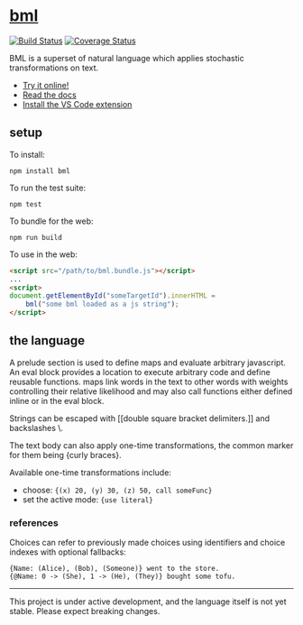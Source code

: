 # [bml](https://bml-lang.org)

[![Build Status](https://travis-ci.org/ajyoon/bml.svg?branch=master)](https://app.travis-ci.com/github/ajyoon/bml) [![Coverage Status](https://coveralls.io/repos/github/ajyoon/bml/badge.svg?branch=master)](https://coveralls.io/github/ajyoon/bml?branch=master)

BML is a superset of natural language which applies stochastic
transformations on text.

- [Try it online!](https://bml-lang.org/try)
- [Read the docs](https://bml-lang.org)
- [Install the VS Code extension](https://marketplace.visualstudio.com/items?itemName=bml-lang.bml-vscode)

## setup

To install:
```
npm install bml
```

To run the test suite:
```
npm test
```

To bundle for the web:
```
npm run build
```

To use in the web:
```html
<script src="/path/to/bml.bundle.js"></script>
...
<script>
document.getElementById("someTargetId").innerHTML =
    bml("some bml loaded as a js string");
</script>
```

## the language

A prelude section is used to define maps and evaluate arbitrary
javascript. An eval block provides a location to execute arbitrary code
and define reusable functions. maps link words in the text to other words
with weights controlling their relative likelihood and may also call functions
either defined inline or in the eval block.

Strings can be escaped with [[double square bracket delimiters.]] and backslashes \\.

The text body can also apply one-time transformations, the common marker
for them being {curly braces}.

Available one-time transformations include:

* choose: `{(x) 20, (y) 30, (z) 50, call someFunc}`
* set the active mode: `{use literal}`

### references

Choices can refer to previously made choices using identifiers and choice indexes with optional fallbacks:

```bml
{Name: (Alice), (Bob), (Someone)} went to the store.
{@Name: 0 -> (She), 1 -> (He), (They)} bought some tofu.
```

---

This project is under active development, and the language itself is not yet stable. Please expect breaking changes.
